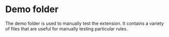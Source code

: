 # Demo folder

The demo folder is used to manually test the extension. It contains a variety of files that are useful for manually testing particular rules.